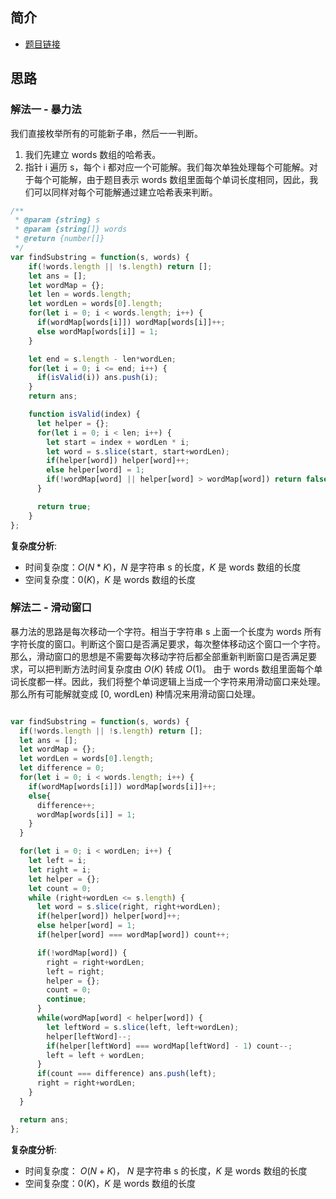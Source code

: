 ## 简介
- [题目链接](https://leetcode-cn.com/problems/substring-with-concatenation-of-all-words/)

## 思路
### 解法一 - 暴力法
我们直接枚举所有的可能新子串，然后一一判断。
1. 我们先建立 words 数组的哈希表。
2. 指针 i 遍历 s，每个 i 都对应一个可能解。我们每次单独处理每个可能解。对于每个可能解，由于题目表示 words 数组里面每个单词长度相同，因此，我们可以同样对每个可能解通过建立哈希表来判断。

```javascript
/**
 * @param {string} s
 * @param {string[]} words
 * @return {number[]}
 */
var findSubstring = function(s, words) {
    if(!words.length || !s.length) return [];
    let ans = [];
    let wordMap = {};
    let len = words.length;
    let wordLen = words[0].length;
    for(let i = 0; i < words.length; i++) {
      if(wordMap[words[i]]) wordMap[words[i]]++;
      else wordMap[words[i]] = 1;
    } 

    let end = s.length - len*wordLen;
    for(let i = 0; i <= end; i++) {
      if(isValid(i)) ans.push(i);
    }
    return ans;

    function isValid(index) {
      let helper = {};
      for(let i = 0; i < len; i++) {
        let start = index + wordLen * i;
        let word = s.slice(start, start+wordLen);
        if(helper[word]) helper[word]++;
        else helper[word] = 1;
        if(!wordMap[word] || helper[word] > wordMap[word]) return false;
      }

      return true;
    }
};

```

**复杂度分析**:
- 时间复杂度：$O(N*K)$，$N$ 是字符串 s 的长度，$K$ 是 words 数组的长度
- 空间复杂度：$0(K)$，$K$ 是 words 数组的长度

### 解法二 - 滑动窗口
暴力法的思路是每次移动一个字符。相当于字符串 s 上面一个长度为 words 所有字符长度的窗口。判断这个窗口是否满足要求，每次整体移动这个窗口一个字符。
那么，滑动窗口的思想是不需要每次移动字符后都全部重新判断窗口是否满足要求，可以把判断方法时间复杂度由 $O(K)$ 转成 $O(1)$。
由于 words 数组里面每个单词长度都一样。因此，我们将整个单词逻辑上当成一个字符来用滑动窗口来处理。
那么所有可能解就变成 [0, wordLen) 种情况来用滑动窗口处理。

```javascript

var findSubstring = function(s, words) {
  if(!words.length || !s.length) return [];
  let ans = [];
  let wordMap = {};
  let wordLen = words[0].length;
  let difference = 0;
  for(let i = 0; i < words.length; i++) {
    if(wordMap[words[i]]) wordMap[words[i]]++;
    else{
      difference++;
      wordMap[words[i]] = 1;
    }
  } 

  for(let i = 0; i < wordLen; i++) {
    let left = i;
    let right = i;
    let helper = {};
    let count = 0;
    while (right+wordLen <= s.length) {
      let word = s.slice(right, right+wordLen);
      if(helper[word]) helper[word]++;
      else helper[word] = 1;
      if(helper[word] === wordMap[word]) count++;

      if(!wordMap[word]) {
        right = right+wordLen;
        left = right;
        helper = {};
        count = 0;
        continue;
      }
      while(wordMap[word] < helper[word]) {
        let leftWord = s.slice(left, left+wordLen);
        helper[leftWord]--;
        if(helper[leftWord] === wordMap[leftWord] - 1) count--;
        left = left + wordLen;
      }
      if(count === difference) ans.push(left);
      right = right+wordLen;
    }
  }

  return ans;
};
```

**复杂度分析**:
- 时间复杂度： $O(N+K)$， $N$ 是字符串 s 的长度，$K$ 是 words 数组的长度
- 空间复杂度：$0(K)$，$K$ 是 words 数组的长度